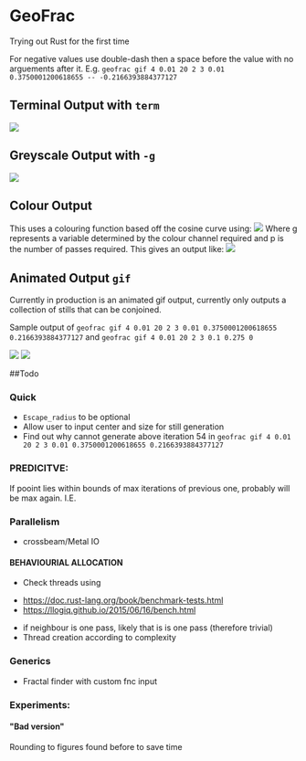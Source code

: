 # GeoFrac
Trying out Rust for the first time

For negative values use double-dash then a space before the value with no arguements after it. E.g. `geofrac gif 4 0.01 20 2 3 0.01 0.3750001200618655 -- -0.2166393884377127`

## Terminal Output with `term`
![](/res/TERMFractal.png)

## Greyscale Output with `-g`
![](/res/BWFractal.png)

## Colour Output
This uses a colouring function based off the cosine curve using:
![](/res/form.gif)
Where g represents a variable determined by the colour channel required and p is the number of passes required.
This gives an output like:
![](/res/COLFractal.png)

## Animated Output `gif`
Currently in production is an animated gif output, currently only outputs a collection of stills that can be conjoined. 

Sample output of `geofrac gif 4 0.01 20 2 3 0.01 0.3750001200618655 0.2166393884377127` and `geofrac gif 4 0.01 20 2 3 0.1 0.275 0`


![](/res/anim.gif)
![](/res/anim1.gif)


##Todo
### Quick
- `Escape_radius` to be optional
- Allow user to input center and size for still generation
- Find out why cannot generate above iteration 54 in `geofrac gif 4 0.01 20 2 3 0.01 0.3750001200618655 0.2166393884377127`

### PREDICITVE:
If pooint lies within bounds of max iterations of previous one, probably will be max again. I.E.

### Parallelism
- crossbeam/Metal IO

#### BEHAVIOURIAL ALLOCATION
- Check threads using 
 + https://doc.rust-lang.org/book/benchmark-tests.html
 + https://llogiq.github.io/2015/06/16/bench.html
- if neighbour is one pass, likely that is is one pass (therefore trivial)
- Thread creation according to complexity


### Generics
- Fractal finder with custom fnc input 
	
### Experiments:
#### "Bad version"
Rounding to figures found before to save time
